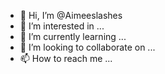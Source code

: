 - 👋 Hi, I’m @Aimeeslashes
- 👀 I’m interested in ...
- 🌱 I’m currently learning ...
- 💞️ I’m looking to collaborate on ...
- 📫 How to reach me ...

<!---
Aimeeslashes/Aimeeslashes is a ✨ special ✨ repository because its `README.md` (this file) appears on your GitHub profile.
You can click the Preview link to take a look at your changes.
--->
